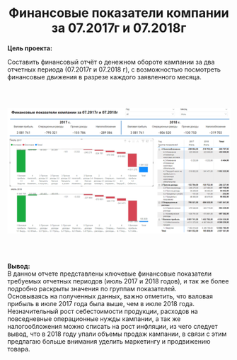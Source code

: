 <h1 align="center">Финансовые показатели компании за 07.2017г и 07.2018г</a>

####

**Цель проекта:**

Составить финансовый отчёт о денежном обороте кампании за два отчетных периода (07.2017г и 07.2018 г), с возможностью посмотреть финансовые движения в разрезе каждого заявленного месяца.

<br/>
<br/>

![Financial perfomance](https://github.com/SalveDA/Power-BI-Company-financial-performance/blob/main/фин%20показатели%20v.2.png)

<br/>
<br/>

**Вывод:**  
	В данном отчете представлены ключевые финансовые показатели требуемых отчетных периодов (июль 2017 и 2018 годов), и так же более подробно раскрыты значения по группам показателей.  
	Основываясь на полученных данных, важно отметить, что валовая прибыль в июле 2017 года была выше, чем в июле 2018 года. Незначительный рост себестоимости продукции, расходов на повседневные операционные нужды кампании, а так же налогообложения можно списать на рост инфляции, из чего следует вывод, что в 2018 году упали объемы продаж кампании, в связи с этим предлагаю больше внимания уделить маркетингу и продвижению товара.

